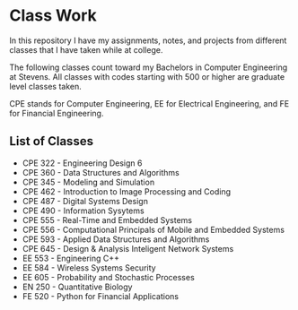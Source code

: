 # Class Work

In this repository I have my assignments, notes, and projects from different classes that I have taken while at college.  

The following classes count toward my Bachelors in Computer Engineering at Stevens.  All classes with codes starting with 500 or higher are graduate level classes taken.  

CPE stands for Computer Engineering, EE for Electrical Engineering, and FE for Financial Engineering.

## List of Classes
- CPE 322 - Engineering Design 6
- CPE 360 - Data Structures and Algorithms
- CPE 345 - Modeling and Simulation
- CPE 462 - Introduction to Image Processing and Coding
- CPE 487 - Digital Systems Design
- CPE 490 - Information Sysytems
- CPE 555 - Real-Time and Embedded Systems
- CPE 556 - Computational Principals of Mobile and Embedded Systems
- CPE 593 - Applied Data Structures and Algorithms
- CPE 645 - Design & Analysis Inteligent Network Systems
- EE 553  - Engineering C++
- EE 584  - Wireless Systems Security
- EE 605  - Probability and Stochastic Processes
- EN 250  - Quantitative Biology
- FE 520  - Python for Financial Applications
